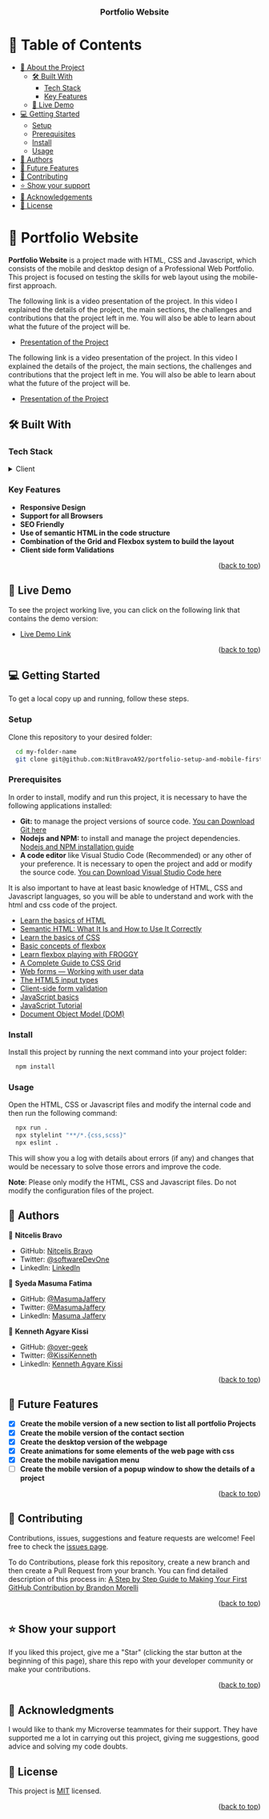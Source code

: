 <a name="readme-top"></a>
<div align="center">
  <h3><b>Portfolio Website</b></h3>
</div>

# 📗 Table of Contents

- [📖 About the Project](#about-project)
  - [🛠 Built With](#built-with)
    - [Tech Stack](#tech-stack)
    - [Key Features](#key-features)
  - [🚀 Live Demo](#live-demo)
- [💻 Getting Started](#getting-started)
  - [Setup](#setup)
  - [Prerequisites](#prerequisites)
  - [Install](#install)
  - [Usage](#usage)
- [👥 Authors](#authors)
- [🔭 Future Features](#future-features)
- [🤝 Contributing](#contributing)
- [⭐️ Show your support](#support)
- [🙏 Acknowledgements](#acknowledgements)
- [📝 License](#license)

# 📖 Portfolio Website <a name="about-project"></a>

**Portfolio Website** is a project made with HTML, CSS and Javascript, which consists of the mobile and desktop design of a Professional Web Portfolio. This project is focused on testing the skills for web layout using the mobile-first approach.

The following link is a video presentation of the project. In this video I explained the details of the project, the main sections, the challenges and contributions that the project left in me. You will also be able to learn about what the future of the project will be.
- [Presentation of the Project](https://www.loom.com/share/10a78a3677ad4b28b10a114cba3d1aa2)

The following link is a video presentation of the project. In this video I explained the details of the project, the main sections, the challenges and contributions that the project left in me. You will also be able to learn about what the future of the project will be.
- [Presentation of the Project](https://www.loom.com/share/10a78a3677ad4b28b10a114cba3d1aa2)

## 🛠 Built With <a name="built-with"></a>

### Tech Stack <a name="tech-stack"></a>

<details>
  <summary>Client</summary>
  <ul>
    <li><a href="https://webhint.io/">Webhint.io</a></li>
    <li><a href="https://stylelint.io/">Stylelint.io</a></li>
    <li><a href="https://eslint.org/">ESlint.org</a></li>
    <li><a href="https://nodejs.org">Node.js</a></li>
  </ul>
</details>

### Key Features <a name="key-features"></a>

- **Responsive Design**
- **Support for all Browsers**
- **SEO Friendly**
- **Use of semantic HTML in the code structure**
- **Combination of the Grid and Flexbox system to build the layout**
- **Client side form Validations**

<p align="right">(<a href="#readme-top">back to top</a>)</p>

## 🚀 Live Demo <a name="live-demo"></a>

To see the project working live, you can click on the following link that contains the demo version:
- [Live Demo Link](https://nitbravoa92.github.io/portfolio-setup-and-mobile-first)

<p align="right">(<a href="#readme-top">back to top</a>)</p>

## 💻 Getting Started <a name="getting-started"></a>

To get a local copy up and running, follow these steps.

### Setup

Clone this repository to your desired folder:

```sh
  cd my-folder-name
  git clone git@github.com:NitBravoA92/portfolio-setup-and-mobile-first.git
```

### Prerequisites
In order to install, modify and run this project, it is necessary to have the following applications installed:
- **Git:** to manage the project versions of source code. [You can Download Git here](https://git-scm.com/)
- **Nodejs and NPM:** to install and manage the project dependencies. [Nodejs and NPM installation guide](https://docs.npmjs.com/downloading-and-installing-node-js-and-npm)
- **A code editor** like Visual Studio Code (Recommended) or any other of your preference. It is necessary to open the project and add or modify the source code. [You can Download Visual Studio Code here](https://code.visualstudio.com/)

It is also important to have at least basic knowledge of HTML, CSS and Javascript languages, so you will be able to understand and work with the html and css code of the project. 
- [Learn the basics of HTML](https://developer.mozilla.org/en-US/docs/Web/HTML)
- [Semantic HTML: What It Is and How to Use It Correctly](https://www.semrush.com/blog/semantic-html5-guide/)
- [Learn the basics of CSS](https://developer.mozilla.org/en-US/docs/Web/CSS)
- [Basic concepts of flexbox](https://developer.mozilla.org/es/docs/Web/CSS/CSS_Flexible_Box_Layout/Basic_Concepts_of_Flexbox)
- [Learn flexbox playing with FROGGY](https://flexboxfroggy.com/)
- [A Complete Guide to CSS Grid](https://css-tricks.com/snippets/css/complete-guide-grid/)
- [Web forms — Working with user data](https://developer.mozilla.org/en-US/docs/Learn/Forms)
- [The HTML5 input types](https://developer.mozilla.org/en-US/docs/Learn/Forms/HTML5_input_types)
- [Client-side form validation](https://developer.mozilla.org/en-US/docs/Learn/Forms/Form_validation)
- [JavaScript basics](https://developer.mozilla.org/en-US/docs/Learn/Getting_started_with_the_web/JavaScript_basics)
- [JavaScript Tutorial](https://www.w3schools.com/js/)
- [Document Object Model (DOM)](https://developer.mozilla.org/en-US/docs/Web/API/Document_Object_Model)

### Install

Install this project by running the next command into your project folder:

```sh
  npm install
```

### Usage

Open the HTML, CSS or Javascript files and modify the internal code and then run the following command:

```sh
  npx run .
  npx stylelint "**/*.{css,scss}"
  npx eslint .
```
This will show you a log with details about errors (if any) and changes that would be necessary to solve those errors and improve the code.

**Note**: Please only modify the HTML, CSS and Javascript files. Do not modify the configuration files of the project.

## 👥 Authors <a name="authors"></a>

👤 **Nitcelis Bravo**

- GitHub: [Nitcelis Bravo](https://github.com/NitBravoA92)
- Twitter: [@softwareDevOne](https://twitter.com/softwareDevOne)
- LinkedIn: [LinkedIn](https://www.linkedin.com/in/nitcelis-bravo-alcala-b65340158)

👤 **Syeda Masuma Fatima**

- GitHub: [@MasumaJaffery](https://github.com/MasumaJaffery)
- Twitter: [@MasumaJaffery](https://twitter.com/MasumaJaffery)
- LinkedIn: [Masuma Jaffery](https://www.linkedin.com/in/masuma-jaffery-797a29256/)

👤 **Kenneth Agyare Kissi**

- GitHub: [@over-geek](https://github.com/over-geek)
- Twitter: [@KissiKenneth](https://twitter.com/KissiKenneth)
- LinkedIn: [Kenneth Agyare Kissi](https://www.linkedin.com/in/kenneth-agyare-kissi-673a01186/)

<p align="right">(<a href="#readme-top">back to top</a>)</p>

## 🔭 Future Features <a name="future-features"></a>

- [x] **Create the mobile version of a new section to list all portfolio Projects**
- [x] **Create the mobile version of the contact section**
- [x] **Create the desktop version of the webpage**
- [x] **Create animations for some elements of the web page with css**
- [x] **Create the mobile navigation menu**
- [ ] **Create the mobile version of a popup window to show the details of a project**

<p align="right">(<a href="#readme-top">back to top</a>)</p>

## 🤝 Contributing <a name="contributing"></a>

Contributions, issues, suggestions and feature requests are welcome!
Feel free to check the [issues page](../../issues/).

To do Contributions, please fork this repository, create a new branch and then create a Pull Request from your branch. You can find detailed description of this process in: [A Step by Step Guide to Making Your First GitHub Contribution by Brandon Morelli](https://codeburst.io/a-step-by-step-guide-to-making-your-first-github-contribution-5302260a2940)

<p align="right">(<a href="#readme-top">back to top</a>)</p>

## ⭐️ Show your support <a name="support"></a>

If you liked this project, give me a "Star" (clicking the star button at the beginning of this page), share this repo with your developer community or make your contributions.

<p align="right">(<a href="#readme-top">back to top</a>)</p>

## 🙏 Acknowledgments <a name="acknowledgements"></a>

I would like to thank my Microverse teammates for their support. They have supported me a lot in carrying out this project, giving me suggestions, good advice and solving my code doubts.


## 📝 License <a name="license"></a>

This project is [MIT](./LICENSE) licensed.

<p align="right">(<a href="#readme-top">back to top</a>)</p>
